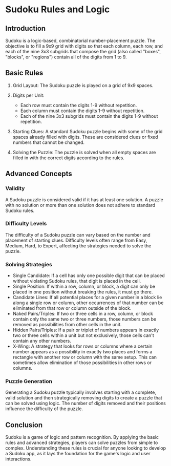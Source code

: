 # Sudoku Rules and Logic

## Introduction

Sudoku is a logic-based, combinatorial number-placement puzzle. The objective is to fill a 9x9 grid with digits so that each column, each row, and each of the nine 3x3 subgrids that compose the grid (also called "boxes", "blocks", or "regions") contain all of the digits from 1 to 9.

## Basic Rules

1. Grid Layout: The Sudoku puzzle is played on a grid of 9x9 spaces.

2. Digits per Unit:
    - Each row must contain the digits 1-9 without repetition.
    - Each column must contain the digits 1-9 without repetition.
    - Each of the nine 3x3 subgrids must contain the digits 1-9 without repetition.

3. Starting Clues: A standard Sudoku puzzle begins with some of the grid spaces already filled with digits. These are considered clues or fixed numbers that cannot be changed.

4. Solving the Puzzle: The puzzle is solved when all empty spaces are filled in with the correct digits according to the rules.

## Advanced Concepts

### Validity

A Sudoku puzzle is considered valid if it has at least one solution. A puzzle with no solution or more than one solution does not adhere to standard Sudoku rules.

### Difficulty Levels

The difficulty of a Sudoku puzzle can vary based on the number and placement of starting clues. Difficulty levels often range from Easy, Medium, Hard, to Expert, affecting the strategies needed to solve the puzzle.

### Solving Strategies

- Single Candidate: If a cell has only one possible digit that can be placed without violating Sudoku rules, that digit is placed in the cell.
- Single Position: If within a row, column, or block, a digit can only be placed in one position without breaking the rules, it must go there.
- Candidate Lines: If all potential places for a given number in a block lie along a single row or column, other occurrences of that number can be eliminated from that row or column outside of the block.
- Naked Pairs/Triples: If two or three cells in a row, column, or block contain only the same two or three numbers, those numbers can be removed as possibilities from other cells in the unit.
- Hidden Pairs/Triples: If a pair or triplet of numbers appears in exactly two or three cells within a unit but not exclusively, those cells can't contain any other numbers.
- X-Wing: A strategy that looks for rows or columns where a certain number appears as a possibility in exactly two places and forms a rectangle with another row or column with the same setup. This can sometimes allow elimination of those possibilities in other rows or columns.

### Puzzle Generation

Generating a Sudoku puzzle typically involves starting with a complete, valid solution and then strategically removing digits to create a puzzle that can be solved using logic. The number of digits removed and their positions influence the difficulty of the puzzle.

## Conclusion

Sudoku is a game of logic and pattern recognition. By applying the basic rules and advanced strategies, players can solve puzzles from simple to complex. Understanding these rules is crucial for anyone looking to develop a Sudoku app, as it lays the foundation for the game's logic and user interactions.
